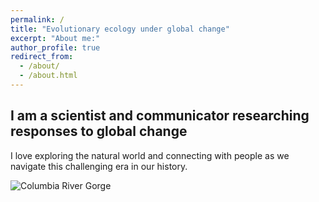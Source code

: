 ```yaml
---
permalink: /
title: "Evolutionary ecology under global change"
excerpt: "About me:"
author_profile: true
redirect_from: 
  - /about/
  - /about.html
---
```


I am a scientist and communicator researching responses to global change
-
I love exploring the natural world and connecting with people as we navigate this challenging era in our history.

![Columbia River Gorge](C:\Users\prile\Documents\Website\eprileson.github.io\images\PXL_20220510_195253982.jpg "Natural highways")
